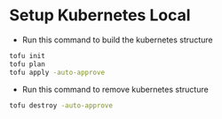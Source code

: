 


# Setup Kubernetes Local


- Run this command to build the kubernetes structure
```bash
tofu init
tofu plan
tofu apply -auto-approve
```


- Run this command to remove kubernetes structure
```bash
tofu destroy -auto-approve
```


